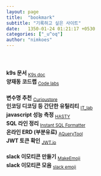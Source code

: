 ```yaml
---
layout: page
title:  "bookmark"
subtitle: "기록하고 싶은 사이트"
date:   1350-01-24 01:21:17 +0530
categories: ["_u^oq"]
author: "nimkoes"
---
```

  
　  
　  
**k9s 문서** <sub>[K9s doc][link_k9s_doc]</sub>  
**양재동 코드랩** <sub>[Code labs][link_Code_labs]</sub>  
　  
**변수명 추천** <sub>[Curioustore][link_Curioustore]</sub>  
**인코딩 디코딩 등 간단한 유틸리티** <sub>[IT_lab][link_IT_lab]</sub>  
**javascript 성능 측정** <sub>[HASTY][link_HASTY]</sub>  
**SQL 라인 정리** <sub>[Instant SQL Formatter][link_Instant_SQL_Formatter]</sub>  
**온라인 ERD (부분유료)** <sub>[AQueryTool][link_AQueryTool]</sub>  
**JWT 토큰 확인** <sub>[JWT.io][link_JWT_io]</sub>  
　  
**slack 이모티콘 만들기** <sub>[MakeEmoji][link_MakeEmoji]</sub>  
**slack 이모티콘 모음** <sub>[slack emoji][link_slack_emoji]</sub>  
　  
　  
　  
　  



[link_k9s_doc]:https://k9scli.io/
[link_Code_labs]:https://www.codelabs.kr/codelabs

[link_Curioustore]:https://www.curioustore.com/#!/
[link_IT_lab]:https://seb.kr/
[link_HASTY]:https://hasty.dev/
[link_Instant_SQL_Formatter]:https://www.dpriver.com/pp/sqlformat.htm
[link_AQueryTool]:https://aquerytool.com/
[link_JWT_io]:https://jwt.io/

[link_MakeEmoji]:https://makeemoji.com/
[link_slack_emoji]:https://slackmojis.com/

